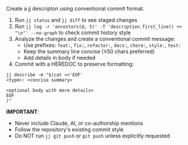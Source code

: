 Create a jj descripton using conventional commit format.

1. Run `jj status` and `jj diff` to see staged changes
2. Run `jj log -r 'ancestors(@, 5)' -T 'description.first_line() ++ "\n"' --no-graph` to check commit history style
3. Analyze the changes and create a conventional commit message:
   - Use prefixes: `feat:`, `fix:`, `refactor:`, `docs:`, `chore:`, `style:`, `test:`
   - Keep the summary line concise (≤50 chars preferred)
   - Add details in body if needed
4. Commit with a HEREDOC to preserve formatting:

```
jj describe -m "$(cat <<'EOF'
<type>: <concise summary>

<optional body with more details>
EOF
)"
```

**IMPORTANT**:

- Never include Claude, AI, or co-authorship mentions
- Follow the repository's existing commit style
- Do NOT run `jj git push` or `git push` unless explicitly requested
